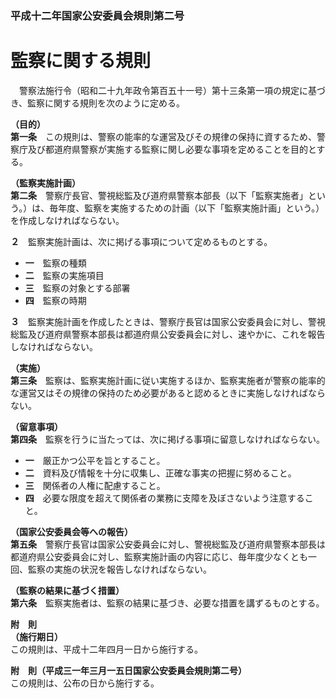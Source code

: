 ### 平成十二年国家公安委員会規則第二号  
# 監察に関する規則  
　警察法施行令（昭和二十九年政令第百五十一号）第十三条第一項の規定に基づき、監察に関する規則を次のように定める。  
  
**（目的）**  
**第一条**　この規則は、警察の能率的な運営及びその規律の保持に資するため、警察庁及び都道府県警察が実施する監察に関し必要な事項を定めることを目的とする。  
  
**（監察実施計画）**  
**第二条**　警察庁長官、警視総監及び道府県警察本部長（以下「監察実施者」という。）は、毎年度、監察を実施するための計画（以下「監察実施計画」という。）を作成しなければならない。  
  
**２**　監察実施計画は、次に掲げる事項について定めるものとする。  
* **一**　監察の種類  
* **二**　監察の実施項目  
* **三**　監察の対象とする部署  
* **四**　監察の時期  
  
**３**　監察実施計画を作成したときは、警察庁長官は国家公安委員会に対し、警視総監及び道府県警察本部長は都道府県公安委員会に対し、速やかに、これを報告しなければならない。  
  
**（実施）**  
**第三条**　監察は、監察実施計画に従い実施するほか、監察実施者が警察の能率的な運営又はその規律の保持のため必要があると認めるときに実施しなければならない。  
  
**（留意事項）**  
**第四条**　監察を行うに当たっては、次に掲げる事項に留意しなければならない。  
* **一**　厳正かつ公平を旨とすること。  
* **二**　資料及び情報を十分に収集し、正確な事実の把握に努めること。  
* **三**　関係者の人権に配慮すること。  
* **四**　必要な限度を超えて関係者の業務に支障を及ぼさないよう注意すること。  
  
**（国家公安委員会等への報告）**  
**第五条**　警察庁長官は国家公安委員会に対し、警視総監及び道府県警察本部長は都道府県公安委員会に対し、監察実施計画の内容に応じ、毎年度少なくとも一回、監察の実施の状況を報告しなければならない。  
  
**（監察の結果に基づく措置）**  
**第六条**　監察実施者は、監察の結果に基づき、必要な措置を講ずるものとする。  
  
**附　則**  
**（施行期日）**  
この規則は、平成十二年四月一日から施行する。  
  
**附　則（平成三一年三月一五日国家公安委員会規則第二号）**  
この規則は、公布の日から施行する。  
  
